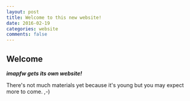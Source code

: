 ```yaml
---
layout: post
title: Welcome to this new website!
date: 2016-02-19
categories: website
comments: false
---
```


## Welcome

***imapfw gets its own website!***

There's not much materials yet because it's young but you may expect more to come. ,-)
